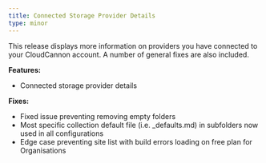 ```yaml
---
title: Connected Storage Provider Details
type: minor
---
```


This release displays more information on providers you have connected to your CloudCannon account. A number of general fixes are also included.

**Features:**

* Connected storage provider details

**Fixes:**

* Fixed issue preventing removing empty folders
* Most specific collection default file (i.e. \_defaults.md) in subfolders now used in all configurations
* Edge case preventing site list with build errors loading on free plan for Organisations
